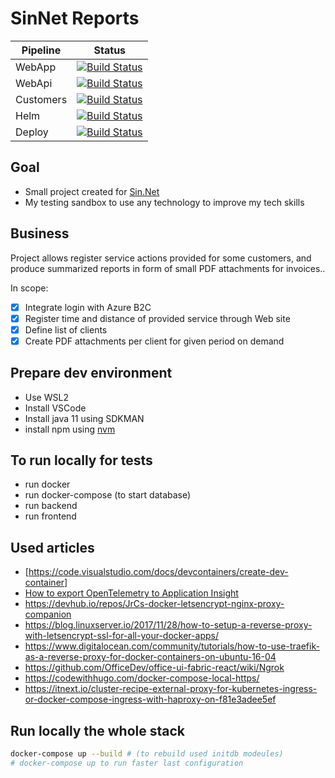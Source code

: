 # SinNet Reports

| Pipeline | Status |
|----------|--------|
| WebApp | [![Build Status](https://dev.azure.com/onlex/sinnet/_apis/build/status/onlex-sinnet-webapp?branchName=master)](https://dev.azure.com/onlex/sinnet/_build/latest?definitionId=2&branchName=master) |
| WebApi | [![Build Status](https://dev.azure.com/onlex/sinnet/_apis/build/status/onlex-sinnet-webapi?branchName=master)](https://dev.azure.com/onlex/sinnet/_build/latest?definitionId=4&branchName=master) |
| Customers | [![Build Status](https://dev.azure.com/onlex/sinnet/_apis/build/status/onlex-sinnet-customers?branchName=master)](https://dev.azure.com/onlex/sinnet/_build/latest?definitionId=11&branchName=master) |
| Helm | [![Build Status](https://dev.azure.com/onlex/sinnet/_apis/build/status/onlex-sinnet-helm?branchName=master)](https://dev.azure.com/onlex/sinnet/_build/latest?definitionId=12&branchName=master) |
| Deploy| [![Build Status](https://dev.azure.com/onlex/sinnet/_apis/build/status/onlex-sinnet-deploy?branchName=master)](https://dev.azure.com/onlex/sinnet/_build/latest?definitionId=15&branchName=master) |

## Goal
- Small project created for [Sin.Net](http://www.sin.net.pl/)
- My testing sandbox to use any technology to improve my tech skills

## Business
Project allows register service actions provided for some customers, and produce summarized reports in form of small PDF attachments for invoices..

In scope:
- [x] Integrate login with Azure B2C
- [x] Register time and distance of provided service through Web site
- [x] Define list of clients
- [x] Create PDF attachments per client for given period on demand

## Prepare dev environment
* Use WSL2
* Install VSCode
* Install java 11 using SDKMAN
* install npm using [nvm](https://github.com/nvm-sh/nvm)

## To run locally for tests

- run docker
- run docker-compose (to start database)
- run backend
- run frontend
## Used articles
- [https://code.visualstudio.com/docs/devcontainers/create-dev-container]
- [How to export OpenTelemetry to Application Insight](https://docs.dapr.io/operations/monitoring/tracing/open-telemetry-collector-appinsights/)
- https://devhub.io/repos/JrCs-docker-letsencrypt-nginx-proxy-companion
- https://blog.linuxserver.io/2017/11/28/how-to-setup-a-reverse-proxy-with-letsencrypt-ssl-for-all-your-docker-apps/
- https://www.digitalocean.com/community/tutorials/how-to-use-traefik-as-a-reverse-proxy-for-docker-containers-on-ubuntu-16-04
- https://github.com/OfficeDev/office-ui-fabric-react/wiki/Ngrok
- https://codewithhugo.com/docker-compose-local-https/
- https://itnext.io/cluster-recipe-external-proxy-for-kubernetes-ingress-or-docker-compose-ingress-with-haproxy-on-f81e3adee5ef

## Run locally the whole stack
```bash
docker-compose up --build # (to rebuild used initdb modeules)
# docker-compose up to run faster last configuration
```
